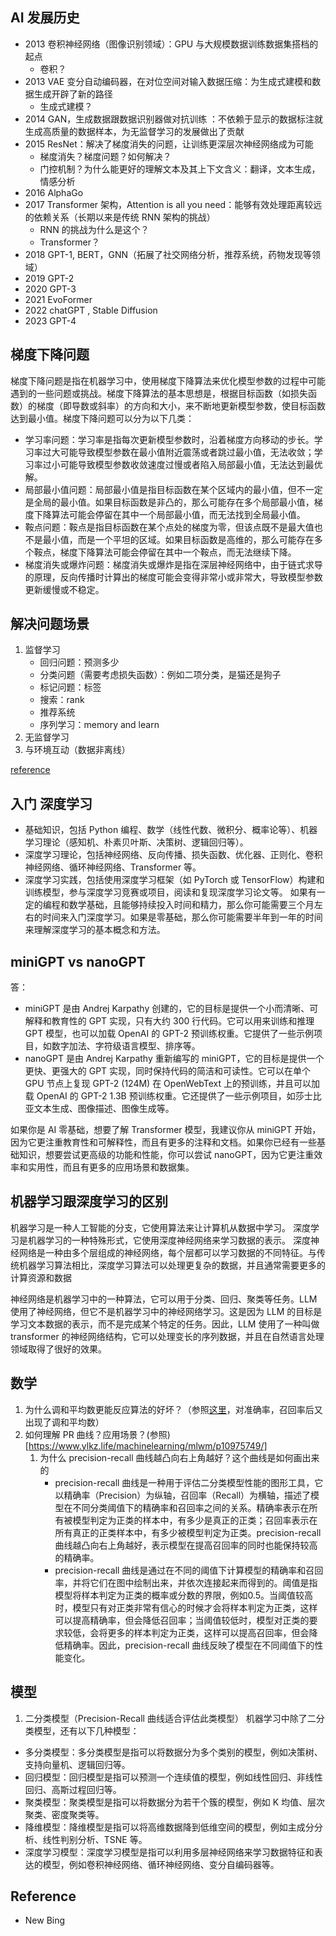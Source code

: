 ## AI 发展历史

* 2013 卷积神经网络（图像识别领域）：GPU 与大规模数据训练数据集搭档的起点
    * 卷积？
* 2013 VAE 变分自动编码器，在对位空间对输入数据压缩：为生成式建模和数据生成开辟了新的路径
    * 生成式建模？
* 2014  GAN，生成数据跟数据识别器做对抗训练 ：不依赖于显示的数据标注就生成高质量的数据样本，为无监督学习的发展做出了贡献
* 2015 ResNet：解决了梯度消失的问题，让训练更深层次神经网络成为可能
    * 梯度消失？梯度问题？如何解决？
    * 门控机制？为什么能更好的理解文本及其上下文含义：翻译，文本生成，情感分析
* 2016 AlphaGo
* 2017 Transformer 架构，Attention is all you need：能够有效处理距离较远的依赖关系（长期以来是传统 RNN 架构的挑战）
    * RNN 的挑战为什么是这个？
    * Transformer？
* 2018 GPT-1, BERT，GNN（拓展了社交网络分析，推荐系统，药物发现等领域）
* 2019 GPT-2
* 2020 GPT-3
* 2021 EvoFormer
* 2022 chatGPT , Stable Diffusion
* 2023 GPT-4

## 梯度下降问题

梯度下降问题是指在机器学习中，使用梯度下降算法来优化模型参数的过程中可能遇到的一些问题或挑战。梯度下降算法的基本思想是，根据目标函数（如损失函数）的梯度（即导数或斜率）的方向和大小，来不断地更新模型参数，使目标函数达到最小值。梯度下降问题可以分为以下几类：

* 学习率问题：学习率是指每次更新模型参数时，沿着梯度方向移动的步长。学习率过大可能导致模型参数在最小值附近震荡或者跳过最小值，无法收敛；学习率过小可能导致模型参数收敛速度过慢或者陷入局部最小值，无法达到最优解。
* 局部最小值问题：局部最小值是指目标函数在某个区域内的最小值，但不一定是全局的最小值。如果目标函数是非凸的，那么可能存在多个局部最小值，梯度下降算法可能会停留在其中一个局部最小值，而无法找到全局最小值。
* 鞍点问题：鞍点是指目标函数在某个点处的梯度为零，但该点既不是最大值也不是最小值，而是一个平坦的区域。如果目标函数是高维的，那么可能存在多个鞍点，梯度下降算法可能会停留在其中一个鞍点，而无法继续下降。
* 梯度消失或爆炸问题：梯度消失或爆炸是指在深层神经网络中，由于链式求导的原理，反向传播时计算出的梯度可能会变得非常小或非常大，导致模型参数更新缓慢或不稳定。

## 解决问题场景
1. 监督学习
    * 回归问题：预测多少
    * 分类问题（需要考虑损失函数）：例如二项分类，是猫还是狗子
    * 标记问题：标签
    * 搜索：rank
    * 推荐系统
    * 序列学习：memory and learn
2. 无监督学习
3. 与环境互动（数据非离线）

[reference](https://zh.d2l.ai/chapter_introduction/index.html) 
## 入门 深度学习

* 基础知识，包括 Python 编程、数学（线性代数、微积分、概率论等）、机器学习理论（感知机、朴素贝叶斯、决策树、逻辑回归等）。
* 深度学习理论，包括神经网络、反向传播、损失函数、优化器、正则化、卷积神经网络、循环神经网络、Transformer 等。
* 深度学习实践，包括使用深度学习框架（如 PyTorch 或 TensorFlow）构建和训练模型，参与深度学习竞赛或项目，阅读和复现深度学习论文等。
如果有一定的编程和数学基础，且能够持续投入时间和精力，那么你可能需要三个月左右的时间来入门深度学习。如果是零基础，那么你可能需要半年到一年的时间来理解深度学习的基本概念和方法。

## miniGPT vs nanoGPT

答：
* miniGPT 是由 Andrej Karpathy 创建的，它的目标是提供一个小而清晰、可解释和教育性的 GPT 实现，只有大约 300 行代码。它可以用来训练和推理 GPT 模型，也可以加载 OpenAI 的 GPT-2 预训练权重。它提供了一些示例项目，如数字加法、字符级语言模型、排序等。
* nanoGPT 是由 Andrej Karpathy 重新编写的 miniGPT，它的目标是提供一个更快、更强大的 GPT 实现，同时保持代码的简洁和可读性。它可以在单个 GPU 节点上复现 GPT-2 (124M) 在 OpenWebText 上的预训练，并且可以加载 OpenAI 的 GPT-2 1.3B 预训练权重。它还提供了一些示例项目，如莎士比亚文本生成、图像描述、图像生成等。

如果你是 AI 零基础，想要了解 Transformer 模型，我建议你从 miniGPT 开始，因为它更注重教育性和可解释性，而且有更多的注释和文档。如果你已经有一些基础知识，想要尝试更高级的功能和性能，你可以尝试 nanoGPT，因为它更注重效率和实用性，而且有更多的应用场景和数据集。

## 机器学习跟深度学习的区别

机器学习是一种人工智能的分支，它使用算法来让计算机从数据中学习。
深度学习是机器学习的一种特殊形式，它使用深度神经网络来学习数据的表示。
深度神经网络是一种由多个层组成的神经网络，每个层都可以学习数据的不同特征。与传统机器学习算法相比，深度学习算法可以处理更复杂的数据，并且通常需要更多的计算资源和数据

神经网络是机器学习中的一种算法，它可以用于分类、回归、聚类等任务。LLM 使用了神经网络，但它不是机器学习中的神经网络学习。这是因为 LLM 的目标是学习文本数据的表示，而不是完成某个特定的任务。因此，LLM 使用了一种叫做 transformer 的神经网络结构，它可以处理变长的序列数据，并且在自然语言处理领域取得了很好的效果。


## 数学

1. 为什么调和平均数更能反应算法的好坏？（参照[这里](https://github.com/openai/openai-cookbook/blob/main/examples/Classification_using_embeddings.ipynb)，对准确率，召回率后又出现了调和平均数）
2. 如何理解 PR 曲线？应用场景？(参照)[https://www.ylkz.life/machinelearning/mlwm/p10975749/]
    1. 为什么 precision-recall 曲线越凸向右上角越好？这个曲线是如何画出来的
        * precision-recall 曲线是一种用于评估二分类模型性能的图形工具，它以精确率（Precision）为纵轴，召回率（Recall）为横轴，描述了模型在不同分类阈值下的精确率和召回率之间的关系。精确率表示在所有被模型判定为正类的样本中，有多少是真正的正类；召回率表示在所有真正的正类样本中，有多少被模型判定为正类。precision-recall 曲线越凸向右上角越好，表示模型在提高召回率的同时也能保持较高的精确率。
        * precision-recall 曲线是通过在不同的阈值下计算模型的精确率和召回率，并将它们在图中绘制出来，并依次连接起来而得到的。阈值是指模型将样本判定为正类的概率或分数的界限，例如0.5。当阈值较高时，模型只有对正类非常有信心的时候才会将样本判定为正类，这样可以提高精确率，但会降低召回率；当阈值较低时，模型对正类的要求较低，会将更多的样本判定为正类，这样可以提高召回率，但会降低精确率。因此，precision-recall 曲线反映了模型在不同阈值下的性能变化。

## 模型
1. 二分类模型（Precision-Recall 曲线适合评估此类模型）
机器学习中除了二分类模型，还有以下几种模型：

* 多分类模型：多分类模型是指可以将数据分为多个类别的模型，例如决策树、支持向量机、逻辑回归等。
* 回归模型：回归模型是指可以预测一个连续值的模型，例如线性回归、非线性回归、高斯过程回归等。
* 聚类模型：聚类模型是指可以将数据分为若干个簇的模型，例如 K 均值、层次聚类、密度聚类等。
* 降维模型：降维模型是指可以将高维数据降到低维空间的模型，例如主成分分析、线性判别分析、TSNE 等。
* 深度学习模型：深度学习模型是指可以利用多层神经网络来学习数据特征和表达的模型，例如卷积神经网络、循环神经网络、变分自编码器等。

## Reference

* New Bing